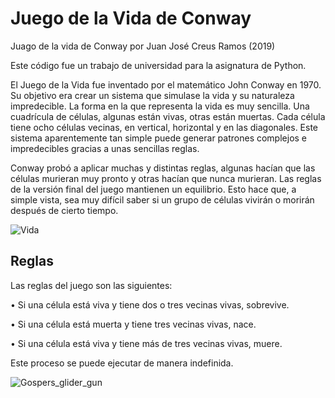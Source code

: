 # Juego de la Vida de Conway
Juago de la vida de Conway por Juan José Creus Ramos (2019)

Este código fue un trabajo de universidad para la asignatura de Python.

El Juego de la Vida fue inventado por el matemático John Conway en 1970. Su objetivo era crear un sistema que simulase la vida y su naturaleza impredecible. La forma en la que representa la vida es muy sencilla. Una cuadrícula de células, algunas están vivas, otras están muertas. Cada célula tiene ocho células vecinas, en vertical, horizontal y en las diagonales. Este sistema aparentemente tan simple puede generar patrones complejos e impredecibles gracias a unas sencillas reglas.

Conway probó a aplicar muchas y distintas reglas, algunas hacían que las células murieran muy pronto y otras hacían que nunca murieran. Las reglas de la versión final del juego mantienen un equilibrio. Esto hace que, a simple vista, sea muy difícil saber si un grupo de células vivirán o morirán después de cierto tiempo.

![Vida](https://user-images.githubusercontent.com/108018294/220268369-6950df64-2ae8-49e3-b655-a0a63883755c.gif)

## Reglas
Las reglas del juego son las siguientes:

• Si una célula está viva y tiene dos o tres vecinas vivas, sobrevive.

• Si una célula está muerta y tiene tres vecinas vivas, nace.

• Si una célula está viva y tiene más de tres vecinas vivas, muere.


Este proceso se puede ejecutar de manera indefinida.



![Gospers_glider_gun](https://user-images.githubusercontent.com/108018294/220268857-a0cc4493-249d-41f7-a47a-760b2a6e36ac.gif)
